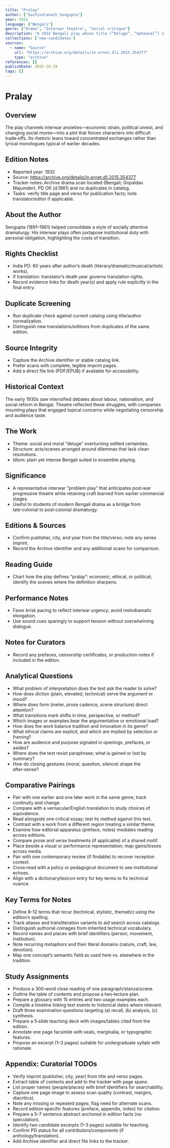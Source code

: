 ```yaml
---
title: "Pralay"
author: ["Sachindranath Sengupta"]
year: 1932
language: ["Bengali"]
genre: ["Drama", "Interwar theatre", "Social critique"]
description: "A 1932 Bengali play whose title (“Deluge”, “Upheaval”) signals crisis at the level of family and society. The dramaturgy aligns with interwar theatre’s sharper social focus, where ethical impasses and institutional failures are explored through compressed dialogue and morally ambiguous choices."
collections: ['new-candidates']
sources:
  - name: "Source"
    url: "https://archive.org/details/in.ernet.dli.2015.354377"
    type: "archive"
references: []
publishDate: 2025-10-29
tags: []
---
```


# Pralay

## Overview

The play channels interwar anxieties—economic strain, political unrest, and changing social mores—into a plot that forces characters into difficult trade‑offs. Its rhetoric leans toward concentrated exchanges rather than lyrical monologues typical of earlier decades.

## Edition Notes

- Reported year: 1932
- Source: https://archive.org/details/in.ernet.dli.2015.354377
- Tracker notes: Archive drama scan located (Bengali; Gopaldas Majumder). PD OK (d.1961) and no duplicates in catalog.
- Tasks: verify title page and verso for publication facts; note translator/editor if applicable.

## About the Author

Sengupta (1891–1961) helped consolidate a style of socially attentive dramaturgy. His interwar plays often juxtapose institutional duty with personal obligation, highlighting the costs of transition.

## Rights Checklist

- India PD: 60 years after author’s death (literary/dramatic/musical/artistic works).
- If translation: translator’s death year governs translation rights.
- Record evidence links for death year(s) and apply rule explicitly in the final entry.

## Duplicate Screening

- Run duplicate check against current catalog using title/author normalization.
- Distinguish new translations/editions from duplicates of the same edition.

## Source Integrity

- Capture the Archive identifier or stable catalog link.
- Prefer scans with complete, legible imprint pages.
- Add a direct file link (PDF/EPUB) if available for accessibility.
 
## Historical Context
 
The early 1930s saw intensified debates about labour, nationalism, and social reform in Bengal. Theatre reflected these struggles, with companies mounting plays that engaged topical concerns while negotiating censorship and audience taste.
 
## The Work
 
- Theme: social and moral “deluge” overturning settled certainties.
- Structure: acts/scenes arranged around dilemmas that lack clean resolutions.
- Idiom: plain yet intense Bengali suited to ensemble playing.
 
## Significance
 
- A representative interwar “problem play” that anticipates post‑war progressive theatre while retaining craft learned from earlier commercial stages.
- Useful to students of modern Bengali drama as a bridge from late‑colonial to post‑colonial dramaturgy.
 
## Editions & Sources
 
- Confirm publisher, city, and year from the title/verso; note any series imprint.
- Record the Archive identifier and any additional scans for comparison.
 
## Reading Guide
 
- Chart how the play defines “pralay”: economic, ethical, or political; identify the scenes where the definition sharpens.

## Performance Notes

- Favor brisk pacing to reflect interwar urgency; avoid melodramatic elongation.
- Use sound cues sparingly to support tension without overwhelming dialogue.

## Notes for Curators

- Record any prefaces, censorship certificates, or production notes if included in the edition.

## Analytical Questions

- What problem of interpretation does the text ask the reader to solve?
- How does diction (plain, elevated, technical) serve the argument or mood?
- Where does form (meter, prose cadence, scene structure) direct attention?
- What transitions mark shifts in time, perspective, or method?
- Which images or examples bear the argumentative or emotional load?
- How does the work balance tradition and innovation in its genre?
- What ethical claims are explicit, and which are implied by selection or framing?
- How are audience and purpose signaled in openings, prefaces, or asides?
- Where does the text resist paraphrase; what is gained or lost by summary?
- How do closing gestures (moral, question, silence) shape the after‑sense?

## Comparative Pairings

- Pair with one earlier and one later work in the same genre; track continuity and change.
- Compare with a vernacular/English translation to study choices of equivalence.
- Read alongside one critical essay; test its method against this text.
- Contrast with a work from a different region treating a similar theme.
- Examine how editorial apparatus (preface, notes) mediates reading across editions.
- Compare prose and verse treatments (if applicable) of a shared motif.
- Place beside a visual or performance representation; map gains/losses across media.
- Pair with one contemporary review (if findable) to recover reception context.
- Cross‑read with a policy or pedagogical document to see institutional echoes.
- Align with a dictionary/lexicon entry for key terms to fix technical nuance.

## Key Terms for Notes

- Define 8–12 terms that recur (technical, stylistic, thematic) using the edition’s spelling.
- Track aliases and transliteration variants to aid search across catalogs.
- Distinguish authorial coinages from inherited technical vocabulary.
- Record names and places with brief identifiers (person, movement, institution).
- Note recurring metaphors and their literal domains (nature, craft, law, devotion).
- Map one concept’s semantic field as used here vs. elsewhere in the tradition.

## Study Assignments

- Produce a 300‑word close reading of one paragraph/stanza/scene.
- Outline the table of contents and propose a two‑lecture plan.
- Prepare a glossary with 15 entries and two usage examples each.
- Compile a timeline linking text events to historical dates where relevant.
- Draft three examination questions targeting (a) recall, (b) analysis, (c) synthesis.
- Prepare a 5‑slide teaching deck with images/tables cited from the edition.
- Annotate one page facsimile with seals, marginalia, or typographic features.
- Propose an excerpt (1–3 pages) suitable for undergraduate syllabi with rationale.

## Appendix: Curatorial TODOs

- Verify imprint (publisher, city, year) from title and verso pages.
- Extract table of contents and add to the tracker with page spans.
- List proper names (people/places) with brief identifiers for searchability.
- Capture one page image to assess scan quality (contrast, margins, diacritics).
- Note any missing or repeated pages; flag need for alternate scans.
- Record edition‑specific features (preface, appendix, index) for citation.
- Prepare a 5–7 sentence abstract anchored in edition facts (no speculation).
- Identify two candidate excerpts (1–3 pages) suitable for teaching.
- Confirm PD status for all contributors/components (if anthology/translation).
- Add Archive identifier and direct file links to the tracker.
